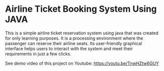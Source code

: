 # Airline Ticket Booking System Using JAVA
This is a simple airline ticket reservation system using java that was created for only learning purposes. It is a processing environment where the passenger can reserve their airline seats. Its user-friendly graphical interface helps users to interact with the system and meet their requirements in just a few clicks.
 
See demo video of this project on Youtube: https://youtu.be/TnwHZtw6GUY
